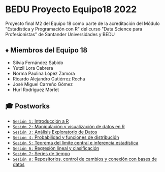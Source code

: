 # BEDU Proyecto Equipo18 2022

Proyecto final M2 del Equipo 18 como parte de la acreditación del Módulo "Estadística y Programación con R" del curso "Data Science para Profesionistas" de Santander Universidades y BEDU

## :diamonds: Miembros del Equipo 18
- Silvia Fernández Sabido
- Yutzil Lora Cabrera
- Norma Paulina López Zamora
- Ricardo Alejandro Gutiérrez Rocha
- José Miguel Carreño Gómez
- Hurí Rodríguez Morlet


## :mortar_board: Postworks
 
 - [`Sesión 1:` Introducción a R](Sesion01/Postwork01_Equipo18.R) 
 - [`Sesión 2:` Manipulación y visualización de datos en R ](Sesion02/Postwork02_Equipo18.R) 
 - [`Sesión 3:` Análisis Exploratorio de Datos](Sesion03/Postwork03_Equipo18.R)
 - [`Sesión 4:` Probabilidad y funciones de distribución](Sesion04/Postwork04_Equipo18.R) 
 - [`Sesión 5:` Teorema del límite central e inferencia estadística](Sesion05/Postwork05_Equipo18.R) 
 - [`Sesión 6:` Regresión lineal y clasificación](Sesion06/Postwork06_Equipo18.R)
 - [`Sesión 7:` Series de tiempo](Sesion-07/Readme.md) 
 - [`Sesión 8:` Repositorios, control de cambios y conexión con bases de datos](Sesion-08/Readme.md)
